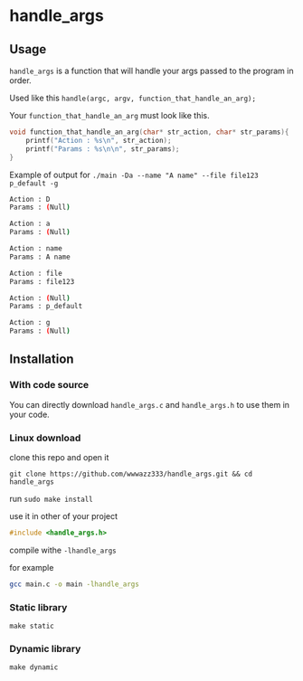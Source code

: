 # handle_args

## Usage

`handle_args` is a function that will handle your args passed to the program in order.

Used like this `handle(argc, argv, function_that_handle_an_arg);`

Your `function_that_handle_an_arg` must look like this.

```C
void function_that_handle_an_arg(char* str_action, char* str_params){
    printf("Action : %s\n", str_action);
    printf("Params : %s\n\n", str_params);
}
```

Example of output for `./main -Da --name "A name" --file file123 p_default -g`

```bash
Action : D
Params : (Null)

Action : a
Params : (Null)

Action : name
Params : A name

Action : file
Params : file123

Action : (Null)
Params : p_default

Action : g
Params : (Null)
```

## Installation

### With code source

You can directly download `handle_args.c` and `handle_args.h` to use them in your code.

### Linux download

clone this repo and open it 

`git clone https://github.com/wwwazz333/handle_args.git && cd handle_args`

run `sudo make install`

use it in other of your project

```c
#include <handle_args.h>
```

compile withe `-lhandle_args`

for example

```bash
gcc main.c -o main -lhandle_args
```

### Static library

`make static`

### Dynamic library

`make dynamic`